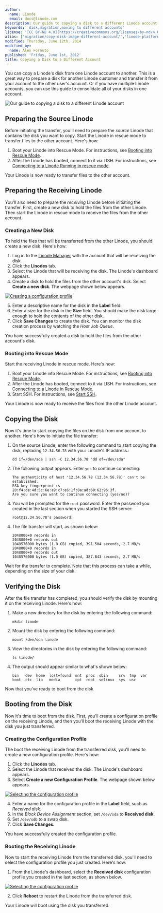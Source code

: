 ```yaml
---
author:
  name: Linode
  email: docs@linode.com
description: Our guide to copying a disk to a different Linode account
keywords: 'disk,migration,moving to different accounts'
license: '[CC BY-ND 4.0](https://creativecommons.org/licenses/by-nd/4.0)'
alias: ['migration/copy-disk-image-different-account/','linode-platform/manager/managing-disk-images/']
modified: Thursday, June 12th, 2014
modified_by:
  name: Alex Fornuto
published: 'Friday, June 1st, 2012'
title: Copying a Disk to a Different Account
---
```


You can copy a Linode's disk from one Linode account to another. This is a great way to prepare a disk for another Linode customer and transfer it from your account to the other user's account. Or if you have multiple Linode accounts, you can use this guide to consolidate all of your disks in one account.

![Our guide to copying a disk to a different Linode account](/docs/assets/copying_a_disk_to_a_differnet_account_smg.png "Our guide to copying a disk to a different Linode account")

## Preparing the Source Linode

Before initiating the transfer, you'll need to prepare the *source* Linode that contains the disk you want to copy. Start the Linode in rescue mode to transfer files to the other account. Here's how:

1.  Boot your Linode into Rescue Mode. For instructions, see [Booting into Rescue Mode](/docs/rescue-and-rebuild#sph_booting-into-rescue-mode).
2.  After the Linode has booted, connect to it via LISH. For instructions, see [Connecting to a Linode Running in rescue mode](/docs/rescue-and-rebuild#sph_connecting-to-a-linode-running-in-rescue-mode).

Your Linode is now ready to transfer files to the other account.

## Preparing the Receiving Linode

You'll also need to prepare the *receiving* Linode before initiating the transfer. First, create a new disk to hold the files from the other Linode. Then start the Linode in rescue mode to receive the files from the other account.

### Creating a New Disk

To hold the files that will be transferred from the other Linode, you should create a new disk. Here's how:

1.  Log in to the [Linode Manager](https://manager.linode.com) with the account that will be receiving the disk.
2.  Click the **Linodes** tab.
3.  Select the Linode that will be receiving the disk. The Linode's dashboard appears.
4.  Create a disk to hold the files from the other account's disk. Select **Create a new disk**. The webpage shown below appears.

[![Creating a configuration profile](/docs/assets/1746-migration3-1_small.png)](/docs/assets/1747-migration3-1.png)

5.  Enter a descriptive name for the disk in the **Label** field.
6.  Enter a size for the disk in the **Size** field. You should make the disk large enough to hold the contents of the other disk.
7.  Click **Save Changes** to create the disk. You can monitor the disk creation process by watching the *Host Job Queue*.

You have successfully created a disk to hold the files from the other account's disk.

### Booting into Rescue Mode

Start the receiving Linode in rescue mode. Here's how:

1.  Boot your Linode into Rescue Mode. For instructions, see [Booting into Rescue Mode](/docs/rescue-and-rebuild#sph_booting-into-rescue-mode).
2.  After the Linode has booted, connect to it via LISH. For instructions, see [Connecting to a Linode in Rescue Mode](/docs/rescue-and-rebuild#sph_connecting-to-a-linode-running-in-rescue-mode).
3.  Start SSH. For instructions, see [Start SSH](/docs/rescue-and-rebuild#sph_starting-ssh).

Your Linode is now ready to receive the files from the other Linode account.

## Copying the Disk

Now it's time to start copying the files on the disk from one account to another. Here's how to initiate the file transfer:

1.  On the source Linode, enter the following command to start copying the disk, replacing `12.34.56.78` with your Linode's IP address.:

        dd if=/dev/sda | ssh -C 12.34.56.78 "dd of=/dev/sda"

2.  The following output appears. Enter `yes` to continue connecting:

        The authenticity of host '12.34.56.78 (12.34.56.78)' can't be established.
        RSA key fingerprint is 20:f4:de:4d:5c:6e:a9:c7:e6:1f:8a:ad:60:62:96:3f.
        Are you sure you want to continue connecting (yes/no)?

3.  You will be prompted for the `root` password. Enter the password you created in the last section when you started the SSH server:

        root@12.34.56.78's password:

4.  The file transfer will start, as shown below:

        2048000+0 records in
        2048000+0 records out
        1048576000 bytes (1.0 GB) copied, 391.504 seconds, 2.7 MB/s
        2048000+0 records in
        2048000+0 records out
        1048576000 bytes (1.0 GB) copied, 387.843 seconds, 2.7 MB/s

Wait for the transfer to complete. Note that this process can take a while, depending on the size of your disk.

## Verifying the Disk

After the file transfer has completed, you should verify the disk by mounting it on the receiving Linode. Here's how:

1.  Make a new directory for the disk by entering the following command:

        mkdir linode

2.  Mount the disk by entering the following command:

        mount /dev/sda linode

3.  View the directories in the disk by entering the following command:

        ls linode/

4.  The output should appear similar to what's shown below:

        bin   dev  home  lost+found  mnt  proc  sbin     srv  tmp  var
        boot  etc  lib   media       opt  root  selinux  sys  usr   

Now that you've ready to boot from the disk.

## Booting from the Disk

Now it's time to boot from the disk. First, you'll create a configuration profile on the receiving Linode, and then you'll boot the receiving Linode with the disk you just transferred.

### Creating the Configuration Profile

The boot the receiving Linode from the transferred disk, you'll need to create a new configuration profile. Here's how:

1.  Click the **Linodes** tab.
2.  Select the Linode that received the disk. The Linode's dashboard appears.
3.  Select **Create a new Configuration Profile**. The webpage shown below appears.

[![Selecting the configuration profile](/docs/assets/1065-migration6-small.png)](/docs/assets/1064-migration6.png)

4.  Enter a name for the configuration profile in the **Label** field, such as *Received disk*.
5.  In the *Block Device Assignment* section, set `/dev/sda` to **Received disk**.
6.  Set `/dev/sdb` to a swap disk.
7.  Click **Save Changes**.

You have successfully created the configuration profile.

### Booting the Receiving Linode

Now to start the receiving Linode from the transferred disk, you'll need to select the configuration profile you just created. Here's how:

1.  From the Linode's dashboard, select the **Received disk** configuration profile you created in the last section, as shown below.

[![Selecting the configuration profile](/docs/assets/1060-migration4-small.png)](/docs/assets/1061-migration4.png)

2.  Click **Reboot** to restart the Linode from the transferred disk.

Your Linode will boot using the disk you transferred.
